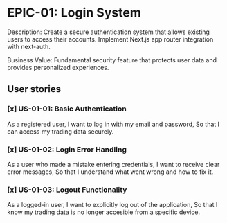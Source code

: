 # EPIC-01: Login System

Description: Create a secure authentication system that allows existing users
to access their accounts. Implement Next.js app router integration with
next-auth.

Business Value: Fundamental security feature that protects user data and
provides personalized experiences.

## User stories

### [x] US-01-01: Basic Authentication

As a registered user,
I want to log in with my email and password,
So that I can access my trading data securely.

### [x] US-01-02: Login Error Handling

As a user who made a mistake entering credentials,
I want to receive clear error messages,
So that I understand what went wrong and how to fix it.

### [x] US-01-03: Logout Functionality

As a logged-in user,
I want to explicitly log out of the application,
So that I know my trading data is no longer accesible from a specific device.
